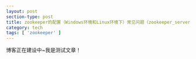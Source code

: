```yaml
---
layout: post
section-type: post
title: zookeeper的配置（Windows环境和Linux环境下）常见问题（zookeeper_server.pid: No such file or directory）解决
category: tech
tags: [ 'zookeeper' ]
---
```


博客正在建设中~我是测试文章！